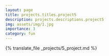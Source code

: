 ```yaml
---
layout: page
title: projects.titles.project5
description: projects.descriptions.project5
img: assets/img/1.jpg
importance: 3
category: fun
---
```


{% translate_file _projects/5_project.md %}
